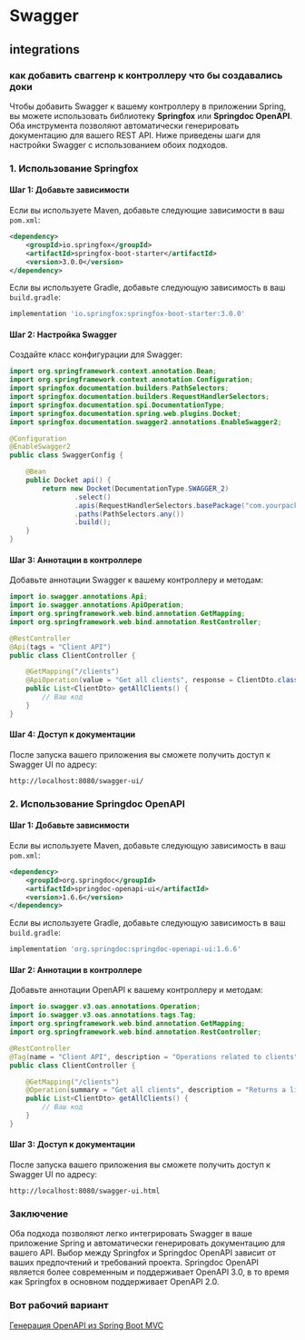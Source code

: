 # Swagger

## integrations

### как добавить сваггенр к контроллеру что бы создавались доки

Чтобы добавить Swagger к вашему контроллеру в приложении Spring, вы можете использовать библиотеку **Springfox** или **Springdoc OpenAPI**. Оба инструмента позволяют автоматически генерировать документацию для вашего REST API. Ниже приведены шаги для настройки Swagger с использованием обоих подходов.

### 1. Использование Springfox

#### Шаг 1: Добавьте зависимости

Если вы используете Maven, добавьте следующие зависимости в ваш `pom.xml`:

```xml
<dependency>
    <groupId>io.springfox</groupId>
    <artifactId>springfox-boot-starter</artifactId>
    <version>3.0.0</version>
</dependency>
```

Если вы используете Gradle, добавьте следующую зависимость в ваш `build.gradle`:

```groovy
implementation 'io.springfox:springfox-boot-starter:3.0.0'
```

#### Шаг 2: Настройка Swagger

Создайте класс конфигурации для Swagger:

```java
import org.springframework.context.annotation.Bean;
import org.springframework.context.annotation.Configuration;
import springfox.documentation.builders.PathSelectors;
import springfox.documentation.builders.RequestHandlerSelectors;
import springfox.documentation.spi.DocumentationType;
import springfox.documentation.spring.web.plugins.Docket;
import springfox.documentation.swagger2.annotations.EnableSwagger2;

@Configuration
@EnableSwagger2
public class SwaggerConfig {

    @Bean
    public Docket api() {
        return new Docket(DocumentationType.SWAGGER_2)
                .select()
                .apis(RequestHandlerSelectors.basePackage("com.yourpackage.controller")) // Укажите пакет с вашими контроллерами
                .paths(PathSelectors.any())
                .build();
    }
}
```

#### Шаг 3: Аннотации в контроллере

Добавьте аннотации Swagger к вашему контроллеру и методам:

```java
import io.swagger.annotations.Api;
import io.swagger.annotations.ApiOperation;
import org.springframework.web.bind.annotation.GetMapping;
import org.springframework.web.bind.annotation.RestController;

@RestController
@Api(tags = "Client API")
public class ClientController {

    @GetMapping("/clients")
    @ApiOperation(value = "Get all clients", response = ClientDto.class)
    public List<ClientDto> getAllClients() {
        // Ваш код
    }
}
```

#### Шаг 4: Доступ к документации

После запуска вашего приложения вы сможете получить доступ к Swagger UI по адресу:

```
http://localhost:8080/swagger-ui/
```

### 2. Использование Springdoc OpenAPI

#### Шаг 1: Добавьте зависимости

Если вы используете Maven, добавьте следующую зависимость в ваш `pom.xml`:

```xml
<dependency>
    <groupId>org.springdoc</groupId>
    <artifactId>springdoc-openapi-ui</artifactId>
    <version>1.6.6</version>
</dependency>
```

Если вы используете Gradle, добавьте следующую зависимость в ваш `build.gradle`:

```groovy
implementation 'org.springdoc:springdoc-openapi-ui:1.6.6'
```

#### Шаг 2: Аннотации в контроллере

Добавьте аннотации OpenAPI к вашему контроллеру и методам:

```java
import io.swagger.v3.oas.annotations.Operation;
import io.swagger.v3.oas.annotations.tags.Tag;
import org.springframework.web.bind.annotation.GetMapping;
import org.springframework.web.bind.annotation.RestController;

@RestController
@Tag(name = "Client API", description = "Operations related to clients")
public class ClientController {

    @GetMapping("/clients")
    @Operation(summary = "Get all clients", description = "Returns a list of all clients")
    public List<ClientDto> getAllClients() {
        // Ваш код
    }
}
```

#### Шаг 3: Доступ к документации

После запуска вашего приложения вы сможете получить доступ к Swagger UI по адресу:

```
http://localhost:8080/swagger-ui.html
```

### Заключение

Оба подхода позволяют легко интегрировать Swagger в ваше приложение Spring и автоматически генерировать документацию для вашего API. Выбор между Springfox и Springdoc OpenAPI зависит от ваших предпочтений и требований проекта. Springdoc OpenAPI является более современным и поддерживает OpenAPI 3.0, в то время как Springfox в основном поддерживает OpenAPI 2.0.

### Вот рабочий вариант

[Генерация OpenAPI из Spring Boot MVC](https://habr.com/ru/articles/814061/)
